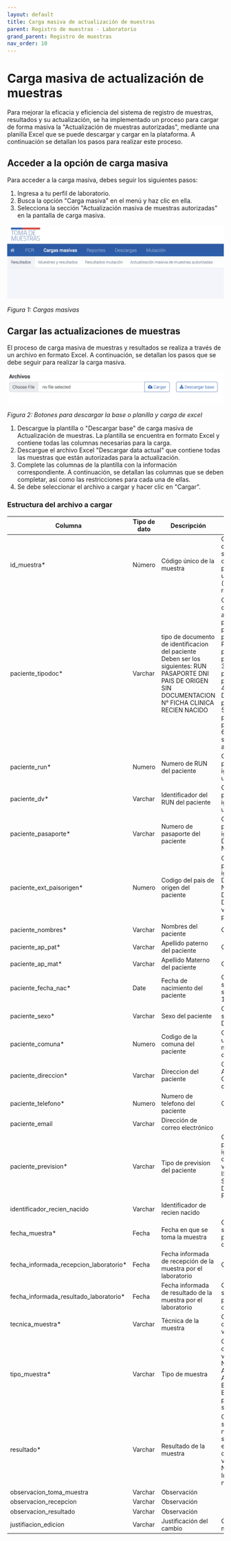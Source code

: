 ```yaml
---
layout: default
title: Carga masiva de actualización de muestras
parent: Registro de muestras - Laboratorio
grand_parent: Registro de muestras
nav_order: 10
---
```


# Carga masiva de actualización de muestras

Para mejorar la eficacia y eficiencia del sistema de registro de muestras, resultados y su actualización, se ha implementado un proceso para cargar de forma masiva la "Actualización de muestras autorizadas", mediante una planilla Excel que se puede descargar y cargar en la plataforma. A continuación se detallan los pasos para realizar este proceso.

## Acceder a la opción de carga masiva

Para acceder a la carga masiva, debes seguir los siguientes pasos:

1. Ingresa a tu perfil de laboratorio.
2. Busca la opción "Carga masiva" en el menú y haz clic en ella.
3. Selecciona la sección "Actualización masiva de muestras autorizadas" en la pantalla de carga masiva.

![Imagen de referencia: Cargas masivas](img/lab_carga_masiva_1.png)

*Figura 1: Cargas masivas*

## Cargar las actualizaciones de muestras

El proceso de carga masiva de muestras y resultados se realiza a través de un archivo en formato Excel. A continuación, se detallan los pasos que se debe seguir para realizar la carga masiva.

![Botones para descargar la base o planilla y carga de excel](img/lab_carga_masiva_3.png)

*Figura 2: Botones para descargar la base o planilla y carga de excel*

1. Descargue la plantilla o "Descargar base" de carga masiva de Actualización de muestras. La plantilla se encuentra en formato Excel y contiene todas las columnas necesarias para la carga.
2. Descargue el archivo Excel "Descargar data actual" que contiene todas las muestras que están autorizadas para la actualización.
3. Complete las columnas de la plantilla con la información correspondiente. A continuación, se detallan las columnas que se deben completar, así como las restricciones para cada una de ellas.
4. Se debe seleccionar el archivo a cargar y hacer clic en "Cargar".


### Estructura del archivo a cargar

| Columna                                | Tipo de dato | Descripción                                                                                                                                                  | Restricciones                                                                                                                                                                                                                                                                                                                                                                                                        |
|----------------------------------------|--------------|--------------------------------------------------------------------------------------------------------------------------------------------------------------|----------------------------------------------------------------------------------------------------------------------------------------------------------------------------------------------------------------------------------------------------------------------------------------------------------------------------------------------------------------------------------------------------------------------|
| id_muestra*                            | Número       | Código único de la muestra                                                                                                                                   | Obligatorio La muestra debe existir en el sistema La muestra debe estar autorizada para editar Debe estar una vez en el archivo (no puede estar repetido)                                                                                                                                                                                                                                                            |
| paciente_tipodoc*                      | Varchar      | tipo de documento de identificacion del paciente Deben ser los siguientes: RUN PASAPORTE DNI PAIS DE ORIGEN SIN DOCUMENTACION N° FICHA CLINICA RECIEN NACIDO | Obligatorio Debe estar dentro de los valores aceptados: 1. RUN: paciente_run, paciente_dv y paciente_prevision 2. PASAPORTE: paciente_pasaporte y paciente_ext_paisorigen 3. DNI PAIS DE ORIGEN: paciente_pasaporte y paciente_ext_paisorigen 4. SIN DOCUMENTACION: paciente_ext_paisorigen 5. N° FICHA CLINICA: paciente_pasaporte y paciente_ext_paisorigen 6. RECIEN NACIDO: no se requiere información adicional |
| paciente_run*                          | Numero       | Numero de RUN del paciente                                                                                                                                   | Obligatorio si paciente_tipodoc es igual a "RUN" Debe ser un RUN valido                                                                                                                                                                                                                                                                                                                                              |
| paciente_dv*                           | Varchar      | Identificador del RUN del paciente                                                                                                                           | Obligatorio si paciente_tipodoc es igual a "RUN" Debe ser un dv valido                                                                                                                                                                                                                                                                                                                                               |
| paciente_pasaporte*                    | Varchar      | Numero de pasaporte del paciente                                                                                                                             | Obligatorio si paciente_tipodoc es igual a "PASAPSORTE, DNI PAIS DE ORIGEN, N° FICHA CLINICA"                                                                                                                                                                                                                                                                                                                        |
| paciente_ext_paisorigen*               | Numero       | Codigo del pais de origen del paciente                                                                                                                       | Obligatorio si paciente_tipodoc es igual a "PASAPSORTE, DNI PAIS DE ORIGEN, N° FICHA CLINICA,SIN DOCUMENTACION" Debe ser un codigo valido del maestro paises (ver descarga)                                                                                                                                                                                                                                          |
| paciente_nombres*                      | Varchar      | Nombres del paciente                                                                                                                                         | Obligatorio                                                                                                                                                                                                                                                                                                                                                                                                          |
| paciente_ap_pat*                       | Varchar      | Apellido paterno del paciente                                                                                                                                | Obligatorio                                                                                                                                                                                                                                                                                                                                                                                                          |
| paciente_ap_mat*                       | Varchar      | Apellido Materno del paciente                                                                                                                                | Obligatorio                                                                                                                                                                                                                                                                                                                                                                                                          |
| paciente_fecha_nac*                    | Date         | Fecha de nacimiento del paciente                                                                                                                             | Obligatorio No puede ser mayor a hoy Debe ser posterior al 01-01-1900                                                                                                                                                                                                                                                                                                                                                |
| paciente_sexo*                         | Varchar      | Sexo del paciente                                                                                                                                            | Obligatorio Solo podrá ser M, F, Intersex o Desconocido                                                                                                                                                                                                                                                                                                                                                              |
| paciente_comuna*                       | Numero       | Codigo de la comuna del paciente                                                                                                                             | Obligatorio Debe ser una comuna valida del maestro (revisar descargable)                                                                                                                                                                                                                                                                                                                                             |
| paciente_direccion*                    | Varchar      | Direccion del paciente                                                                                                                                       | Obligatorio Ejemplo: Avenida El Bosque 130, Calle san alfonso 450, departamento 51.                                                                                                                                                                                                                                                                                                                                  |
| paciente_telefono*                     | Numero       | Numero de telefono del paciente                                                                                                                              | Obligatorio                                                                                                                                                                                                                                                                                                                                                                                                          |
| paciente_email                         | Varchar      | Dirección de correo electrónico                                                                                                                              |                                                                                                                                                                                                                                                                                                                                                                                                                      |
| paciente_prevision*                    | Varchar      | Tipo de prevision del paciente                                                                                                                               | Obligatorio si paciente_tipodoc es igual a "RUN" Si se declara, los datos validos son: "FONASA ISAPRE, CAPREDENA, SISAN, SISAE, DIPRECA, SIN PREVISIÓN"                                                                                                                                                                                                                                                              |
| identificador_recien_nacido            | Varchar      | Identificador de recien nacido                                                                                                                               |                                                                                                                                                                                                                                                                                                                                                                                                                      |
| fecha_muestra*                         | Fecha        | Fecha en que se toma la muestra                                                                                                                              | Obligatorio No puede ser mayor a hoy No puede ser anterior a 7 días desde el día de hoy                                                                                                                                                                                                                                                                                                                              |
| fecha_informada_recepcion_laboratorio* | Fecha        | Fecha informada de recepción de la muestra por el laboratorio                                                                                                | Obligatorio                                                                                                                                                                                                                                                                                                                                                                                                          |
| fecha_informada_resultado_laboratorio* | Fecha        | Fecha informada de resultado de la muestra por el laboratorio                                                                                                | Obligatorio No puede ser mayor a hoy No puede ser anterior a 7 días desde el día de hoy                                                                                                                                                                                                                                                                                                                              |
| tecnica_muestra*                       | Varchar      | Técnica de la muestra                                                                                                                                        | Obligatorio Si se declara, los datos validos son: "RT-PCR'"                                                                                                                                                                                                                                                                                                                                                          |
| tipo_muestra*                          | Varchar      | Tipo de muestra                                                                                                                                              | Obligatorio Si se declara, los datos validos son: "Tórulas Nasofaríngeas, Saliva, Aspirado Nasofaríngeo, Aspirado Traqueal, Esputo, Lavado Broncoalveolar, Tejido pulmonar, Muestra sanguínea, Otro                                                                                                                                                                                                                  |
| resultado*                             | Varchar      | Resultado de la muestra                                                                                                                                      | Obligatorio si la muestra se autorizó en estado 4, no es posible cambiarla si la muestra se autorizó en estado 7,8 Si se declara, los datos validos son: "Positivo, Negativo, Indeterminado,Muestra no apta"                                                                                                                                                                                                         |
| observacion_toma_muestra               | Varchar      | Observación                                                                                                                                                  |                                                                                                                                                                                                                                                                                                                                                                                                                      |
| observacion_recepcion                  | Varchar      | Observación                                                                                                                                                  |                                                                                                                                                                                                                                                                                                                                                                                                                      |
| observacion_resultado                  | Varchar      | Observación                                                                                                                                                  |                                                                                                                                                                                                                                                                                                                                                                                                                      |
| justifiacion_edicion                   | Varchar      | Justificación del cambio                                                                                                                                     | Obligatorio, debe ser de más de 10 caracteres                                                                                                                                                                                                                                                                                                                                                                        |